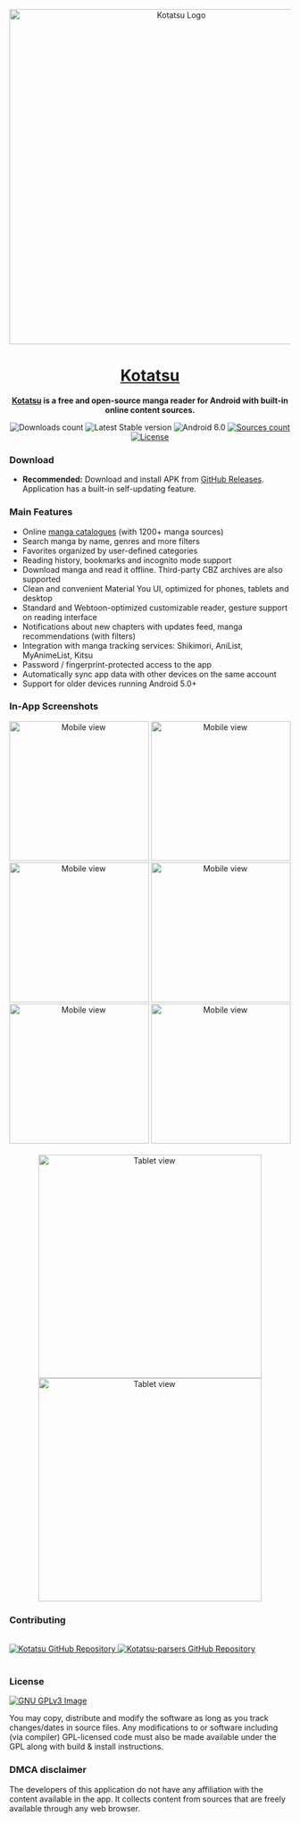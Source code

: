 <div align="center">

<img src="./.github/assets/vtuber.png" alt="Kotatsu Logo" title="Kotatsu" width="600"/>

# [Kotatsu](https://kotatsu.app)

**[Kotatsu](https://github.com/vtorres-t/Kotatsu) is a free and open-source manga reader for Android with built-in online content sources.**

![Downloads count](https://img.shields.io/github/downloads/vtorres-t/Kotatsu/total?color=1976d2) ![Latest Stable version](https://img.shields.io/github/v/release/vtorres-t/Kotatsu?color=2596be&label=latest) ![Android 6.0](https://img.shields.io/badge/android-6.0+-brightgreen) [![Sources count](https://img.shields.io/badge/dynamic/yaml?url=https%3A%2F%2Fraw.githubusercontent.com%2Fvtorres-t%2Fkotatsu-parsers%2Frefs%2Fheads%2Fmaster%2F.github%2Fsummary.yaml&query=total&label=manga%20sources&color=%23E9321C)](https://github.com/vtorres-t/kotatsu-parsers) [![License](https://img.shields.io/github/license/KotatsuApp/Kotatsu)](https://github.com/vtorres-t/Kotatsu/blob/devel/LICENSE)
</div>

### Download

<div align="left">

* **Recommended:** Download and install APK from [GitHub Releases](https://github.com/vtorres-t/Kotatsu/releases/latest). Application has a built-in self-updating feature.

</div>

### Main Features

<div align="left">

* Online [manga catalogues](https://github.com/vtorres-t/kotatsu-parsers) (with 1200+ manga sources)
* Search manga by name, genres and more filters
* Favorites organized by user-defined categories
* Reading history, bookmarks and incognito mode support
* Download manga and read it offline. Third-party CBZ archives are also supported
* Clean and convenient Material You UI, optimized for phones, tablets and desktop
* Standard and Webtoon-optimized customizable reader, gesture support on reading interface
* Notifications about new chapters with updates feed, manga recommendations (with filters)
* Integration with manga tracking services: Shikimori, AniList, MyAnimeList, Kitsu
* Password / fingerprint-protected access to the app
* Automatically sync app data with other devices on the same account
* Support for older devices running Android 5.0+

</div>

### In-App Screenshots

<div align="center">
    <img src="./metadata/en-US/images/phoneScreenshots/1.png" alt="Mobile view" width="250"/>
    <img src="./metadata/en-US/images/phoneScreenshots/2.png" alt="Mobile view" width="250"/>
    <img src="./metadata/en-US/images/phoneScreenshots/3.png" alt="Mobile view" width="250"/>
    <img src="./metadata/en-US/images/phoneScreenshots/4.png" alt="Mobile view" width="250"/>
    <img src="./metadata/en-US/images/phoneScreenshots/5.png" alt="Mobile view" width="250"/>
    <img src="./metadata/en-US/images/phoneScreenshots/6.png" alt="Mobile view" width="250"/>
</div>

<br>

<div align="center">
    <img src="./metadata/en-US/images/tenInchScreenshots/1.png" alt="Tablet view" width="400"/>
    <img src="./metadata/en-US/images/tenInchScreenshots/2.png" alt="Tablet view" width="400"/>
</div>

### Contributing

<br>

<a href="https://github.com/vtorres-t/Kotatsu">
  <picture>
    <source srcset="https://github-readme-stats.vercel.app/api/pin/?username=vtorres-t&repo=Kotatsu&bg_color=0d1117&text_color=1976d2&title_color=1976d2&icon_color=0877d2&border_radius=10&description_lines_count=2&show_owner=true" media="(prefers-color-scheme: dark)">
    <img src="https://github-readme-stats.vercel.app/api/pin/?username=vtorres-t&repo=Kotatsu&text_color=1976d2&title_color=1976d2&icon_color=0877d2&border_radius=10&description_lines_count=2&show_owner=true" alt="Kotatsu GitHub Repository">
  </picture>
</a>
<a href="https://github.com/vtorres-t/Kotatsu-parsers">
  <picture>
    <source srcset="https://github-readme-stats.vercel.app/api/pin/?username=vtorres-t&repo=Kotatsu-parsers&bg_color=0d1117&text_color=1976d2&title_color=1976d2&icon_color=0877d2&border_radius=10&description_lines_count=2&show_owner=true" media="(prefers-color-scheme: dark)">
    <img src="https://github-readme-stats.vercel.app/api/pin/?username=vtorres-t&repo=Kotatsu-parsers&text_color=1976d2&title_color=1976d2&icon_color=0877d2&border_radius=10&description_lines_count=2&show_owner=true" alt="Kotatsu-parsers GitHub Repository">
  </picture>
</a><br>

<br>


### License

[![GNU GPLv3 Image](https://www.gnu.org/graphics/gplv3-127x51.png)](http://www.gnu.org/licenses/gpl-3.0.en.html)

<div align="left">

You may copy, distribute and modify the software as long as you track changes/dates in source files. Any modifications to or software including (via compiler) GPL-licensed code must also be made available under the GPL along with build & install instructions.

</div>

### DMCA disclaimer

<div align="left">

The developers of this application do not have any affiliation with the content available in the app. It collects content from sources that are freely available through any web browser.

</div>
